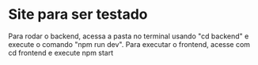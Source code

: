 # Site para ser testado
<p>Para rodar o backend, acessa a pasta no terminal usando "cd backend" e execute o comando "npm run dev". Para executar o frontend, acesse com cd frontend e execute npm start</p>
